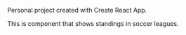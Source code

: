 Personal project created with Create React App.

This is component that shows standings in soccer leagues.

